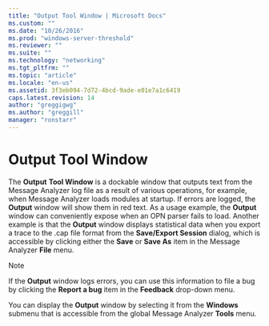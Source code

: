 ```yaml
---
title: "Output Tool Window | Microsoft Docs"
ms.custom: ""
ms.date: "10/26/2016"
ms.prod: "windows-server-threshold"
ms.reviewer: ""
ms.suite: ""
ms.technology: "networking"
ms.tgt_pltfrm: ""
ms.topic: "article"
ms.locale: "en-us"
ms.assetid: 3f3eb094-7d72-4bcd-9ade-e01e7a1c6419
caps.latest.revision: 14
author: "greggigwg"
ms.author: "greggill"
manager: "ronstarr"
---
```

# Output Tool Window
The **Output** **Tool Window** is a dockable window that outputs text from the Message Analyzer log file as a result of various operations, for example, when Message Analyzer loads modules at startup. If errors are logged, the **Output** window will show them in red text. As a usage example, the **Output** window can conveniently expose when an OPN parser fails to load. Another example is that the **Output** window displays statistical data when you export a trace to the .cap file format from the **Save/Export Session** dialog, which is accessible by clicking either the **Save** or **Save As** item in the Message Analyzer **File** menu.  
  
> [!NOTE]
>  If the **Output** window logs errors, you can use this information to file a bug by clicking the **Report a bug** item in the **Feedback** drop-down menu.  
  
 You can display the **Output** window by selecting it from the **Windows** submenu that is accessible from the global Message Analyzer **Tools** menu.